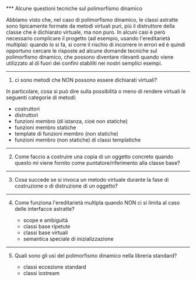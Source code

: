   
*** Alcune questioni tecniche sul polimorfismo dinamico

Abbiamo visto che, nel caso di polimorfismo dinamico, le classi astratte
sono tipicamente formate da metodi virtuali puri, più il distruttore della
classe che è dichiarato virtuale, ma non puro. In alcuni casi è però
necessario complicare il progetto (ad esempio, usando l'ereditarietà
multipla): quando lo si fa, si corre il rischio di incorrere in errori
ed è quindi opportuno cercare le risposte ad alcune domande tecniche
sul polimorfismo dinamico, che possono diventare rilevanti quando viene
utilizzato al di fuori dei confini stabiliti nei nostri semplici esempi.

-----------------------------------------------------------------------

1) ci sono metodi che NON possono essere dichiarati virtuali?

In particolare, cosa si può dire sulla possibilità o meno di rendere
virtuali le seguenti categorie di metodi:
  - costruttori
  - distruttori
  - funzioni membro (di istanza, cioè non statiche)
  - funzioni membro statiche
  - template di funzioni membro (non statiche)
  - funzioni membro (non statiche) di classi templatiche

-----------------------------------------------------------------------

2) Come faccio a costruire una copia di un oggetto concreto quando
   questo mi viene fornito come puntatore/riferimento alla classe base?

-----------------------------------------------------------------------

3) Cosa succede se si invoca un metodo virtuale durante la fase di
   costruzione o di distruzione di un oggetto?

-----------------------------------------------------------------------

4) Come funziona l'ereditarietà multipla quando NON ci si limita
   al caso delle interfacce astratte?

   - scope e ambiguità
   - classi base ripetute
   - classi base virtuali
   - semantica speciale di inizializzazione

-----------------------------------------------------------------------

5) Quali sono gli usi del polimorfismo dinamico nella libreria standard?

   - classi eccezione standard
   - classi iostream